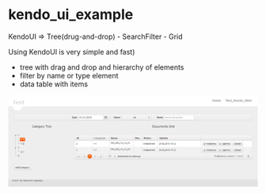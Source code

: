 # kendo_ui_example
KendoUI => Tree(drug-and-drop) - SearchFilter - Grid

Using KendoUI
is very simple and fast)

- tree with drag and drop and hierarchy of elements
- filter by name or type element
- data table with items
 
![alt tag](https://github.com/SergeyMNet/kendo_ui_example/blob/master/Screenshots/Screenshot_Kendo.png)
